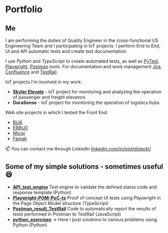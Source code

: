 Portfolio
========
Me
--
I am performing the duties of Quality Engineer in the cross-functional US Engineering Team and I participating in IoT projects. I perform End to End, UI and API automatic tests and create test documentation.

I use *Python* and *TypeScript* to create automated tests, as well as <a href="https://docs.pytest.org/en/7.4.x/" target="_blank">PyTest</a>, <a href="https://playwright.dev/" target="_blank">Playwright</a>, <a href="https://www.postman.com/" target="_blank">Postman</a> tools. For documentation and work management <a href="https://www.atlassian.com/software/jira" target="_blank">Jira</a>, <a href="https://www.atlassian.com/software/confluence" target="_blank">Confluence</a> and <a href="https://www.testrail.com/" target="_blank">TestRail</a>.

IoT projects I'm involved in my work:
- **<a href="https://relayr.io/skyler-elevate/" target="_blank">Skyler Elevate</a>** - IoT project for monitoring and analyzing the operation of passenger and freight elevators
- **DuraSense** - IoT project for monitoring the operation of logistics hubs

Web site projects in which I tested the Front End:
- <a href="https://blik.com/en" target="_blank">BLIK</a>
- <a href="https://www.erbud.pl/en" target="_blank">ERBUD</a>
- <a href="https://company.moraj.pl/en" target="_blank">Moraj</a>
- <a href="https://www.famak.pl/en" target="_blank">Famak</a>

📫 You can contact me through LinkedIn <a href="https://www.linkedin.com/in/piotrdolecki/" target="_blank">linkedin.com/in/piotrdolecki/</a>

Some of my simple solutions - sometimes useful 😄
------

- **[API_test_engine](https://github.com/Pjotair/portfolio/tree/main/API_test_engine)** Test engine to validate the defined status code and response template (Python)
- **[Playwright-POM-PoC-ts](https://github.com/Pjotair/portfolio/tree/main/Playwright-POM-PoC-ts)** Proof of concept UI tests using Playwright in the Page Object Model structure (TypeScript)
- **[Postman_result_TestRail](https://github.com/Pjotair/portfolio/tree/main/Postman_result_TestRail)** Code to automatically report the results of tests performed in Postman to TestRail (JavaScript)
- **[python_exercises](https://github.com/Pjotair/portfolio/tree/main/python_exercises)** -> Here I post solutions to various problems using Python (Python)
